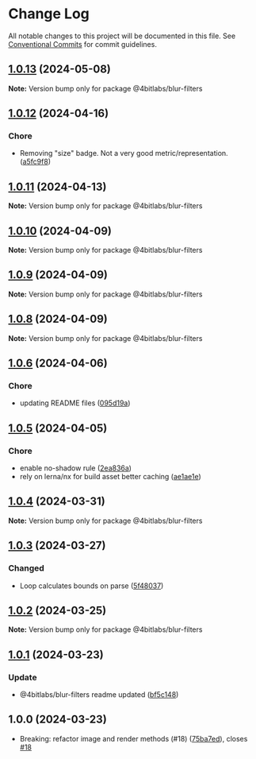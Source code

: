 # Change Log

All notable changes to this project will be documented in this file.
See [Conventional Commits](https://conventionalcommits.org) for commit guidelines.

## [1.0.13](https://github.com/32bitkid/sci.js/compare/@4bitlabs/blur-filters@1.0.12...@4bitlabs/blur-filters@1.0.13) (2024-05-08)

**Note:** Version bump only for package @4bitlabs/blur-filters

## [1.0.12](https://github.com/32bitkid/sci.js/compare/@4bitlabs/blur-filters@1.0.11...@4bitlabs/blur-filters@1.0.12) (2024-04-16)

### Chore

- Removing "size" badge. Not a very good metric/representation. ([a5fc9f8](https://github.com/32bitkid/sci.js/commit/a5fc9f8a9d65a64a8ce9330c620e359cf2b17ac7))

## [1.0.11](https://github.com/32bitkid/sci.js/compare/@4bitlabs/blur-filters@1.0.10...@4bitlabs/blur-filters@1.0.11) (2024-04-13)

**Note:** Version bump only for package @4bitlabs/blur-filters

## [1.0.10](https://github.com/32bitkid/sci.js/compare/@4bitlabs/blur-filters@1.0.9...@4bitlabs/blur-filters@1.0.10) (2024-04-09)

**Note:** Version bump only for package @4bitlabs/blur-filters

## [1.0.9](https://github.com/32bitkid/sci.js/compare/@4bitlabs/blur-filters@1.0.8...@4bitlabs/blur-filters@1.0.9) (2024-04-09)

**Note:** Version bump only for package @4bitlabs/blur-filters

## [1.0.8](https://github.com/32bitkid/sci.js/compare/@4bitlabs/blur-filters@1.0.7...@4bitlabs/blur-filters@1.0.8) (2024-04-09)

**Note:** Version bump only for package @4bitlabs/blur-filters

## [1.0.6](https://github.com/32bitkid/sci.js/compare/@4bitlabs/blur-filters@1.0.5...@4bitlabs/blur-filters@1.0.6) (2024-04-06)

### Chore

- updating README files ([095d19a](https://github.com/32bitkid/sci.js/commit/095d19af411d091c4315da129312e1d063bd2e39))

## [1.0.5](https://github.com/32bitkid/sci.js/compare/@4bitlabs/blur-filters@1.0.4...@4bitlabs/blur-filters@1.0.5) (2024-04-05)

### Chore

- enable no-shadow rule ([2ea836a](https://github.com/32bitkid/sci.js/commit/2ea836add49b0a30810a2241d400ca38e0b0b1ed))
- rely on lerna/nx for build asset better caching ([ae1ae1e](https://github.com/32bitkid/sci.js/commit/ae1ae1eb4ead8e89a4d53ea0bcfcbc8e107b1488))

## [1.0.4](https://github.com/32bitkid/sci.js/compare/@4bitlabs/blur-filters@1.0.3...@4bitlabs/blur-filters@1.0.4) (2024-03-31)

**Note:** Version bump only for package @4bitlabs/blur-filters

## [1.0.3](https://github.com/32bitkid/sci.js/compare/@4bitlabs/blur-filters@1.0.2...@4bitlabs/blur-filters@1.0.3) (2024-03-27)

### Changed

- Loop calculates bounds on parse ([5f48037](https://github.com/32bitkid/sci.js/commit/5f480376ecf0f4460f6e60645f04e948d0a3c62d))

## [1.0.2](https://github.com/32bitkid/sci.js/compare/@4bitlabs/blur-filters@1.0.1...@4bitlabs/blur-filters@1.0.2) (2024-03-25)

**Note:** Version bump only for package @4bitlabs/blur-filters

## [1.0.1](https://github.com/32bitkid/sci.js/compare/@4bitlabs/blur-filters@1.0.0...@4bitlabs/blur-filters@1.0.1) (2024-03-23)

### Update

- @4bitlabs/blur-filters readme updated ([bf5c148](https://github.com/32bitkid/sci.js/commit/bf5c148e97c84baf4609873c6cf7178a3c31f62e))

## 1.0.0 (2024-03-23)

- Breaking: refactor image and render methods (#18) ([75ba7ed](https://github.com/32bitkid/sci.js/commit/75ba7ed)), closes [#18](https://github.com/32bitkid/sci.js/issues/18)
